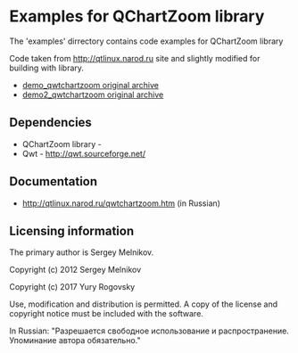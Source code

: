 # Examples for QChartZoom library

The 'examples' dirrectory contains code examples for QChartZoom library

Code taken from http://qtlinux.narod.ru site and slightly modified for
building with library.

* [demo_qwtchartzoom original archive](http://qtlinux.narod.ru/files/demo_qwtchartzoom_pro.zip)
* [demo2_qwtchartzoom original archive](http://qtlinux.narod.ru/files/demo2_qwtchartzoom_pro.zip)

## Dependencies

* QChartZoom library - 
* Qwt - http://qwt.sourceforge.net/

## Documentation

* http://qtlinux.narod.ru/qwtchartzoom.htm (in Russian)

## Licensing information

The primary author is Sergey Melnikov.

Copyright (c) 2012 Sergey Melnikov

Copyright (c) 2017 Yury Rogovsky

Use, modification and distribution is permitted.
A copy of the license and copyright notice must be included with the software.

In Russian: "Разрешается свободное использование и распространение. Упоминание автора обязательно."

